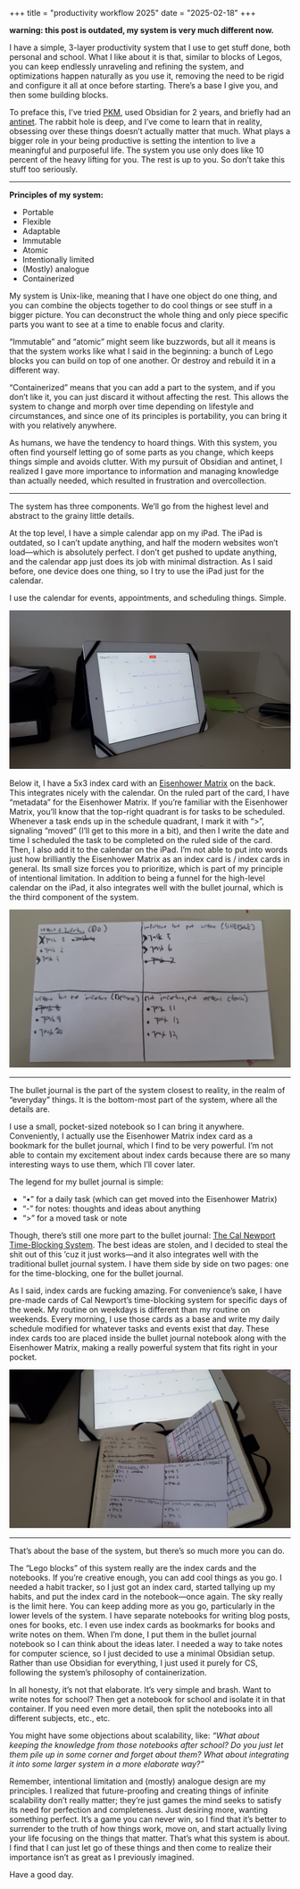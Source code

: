 +++
title = "productivity workflow 2025"
date = "2025-02-18"
+++

**warning: this post is outdated, my system is very much different now.**


I have a simple, 3-layer productivity system that I use to get stuff done, both personal and school. What I like about it is that, similar to blocks of Legos, you can keep endlessly unraveling and refining the system, and optimizations happen naturally as you use it, removing the need to be rigid and configure it all at once before starting. There’s a base I give you, and then some building blocks.

To preface this, I’ve tried [PKM](https://en.wikipedia.org/wiki/Personal_knowledge_management), used Obsidian for 2 years, and briefly had an [antinet](https://zettelkasten.de/posts/introduction-antinet-zettelkasten/). The rabbit hole is deep, and I’ve come to learn that in reality, obsessing over these things doesn’t actually matter that much. What plays a bigger role in your being productive is setting the intention to live a meaningful and purposeful life. The system you use only does like 10 percent of the heavy lifting for you. The rest is up to you. So don’t take this stuff too seriously.

---

**Principles of my system:**  
- Portable  
- Flexible  
- Adaptable  
- Immutable  
- Atomic  
- Intentionally limited  
- (Mostly) analogue  
- Containerized  

My system is Unix-like, meaning that I have one object do one thing, and you can combine the objects together to do cool things or see stuff in a bigger picture. You can deconstruct the whole thing and only piece specific parts you want to see at a time to enable focus and clarity.  

“Immutable” and “atomic” might seem like buzzwords, but all it means is that the system works like what I said in the beginning: a bunch of Lego blocks you can build on top of one another. Or destroy and rebuild it in a different way.  

“Containerized” means that you can add a part to the system, and if you don’t like it, you can just discard it without affecting the rest. This allows the system to change and morph over time depending on lifestyle and circumstances, and since one of its principles is portability, you can bring it with you relatively anywhere.  

As humans, we have the tendency to hoard things. With this system, you often find yourself letting go of some parts as you change, which keeps things simple and avoids clutter. With my pursuit of Obsidian and antinet, I realized I gave more importance to information and managing knowledge than actually needed, which resulted in frustration and overcollection.  

---

The system has three components. We’ll go from the highest level and abstract to the grainy little details.  

At the top level, I have a simple calendar app on my iPad. The iPad is outdated, so I can’t update anything, and half the modern websites won’t load—which is absolutely perfect. I don’t get pushed to update anything, and the calendar app just does its job with minimal distraction. As I said before, one device does one thing, so I try to use the iPad just for the calendar.  

I use the calendar for events, appointments, and scheduling things. Simple.  

![PICTURE OF IPAD](/images/drive-download-19feb2025/ipad.jpg)

Below it, I have a 5x3 index card with an [Eisenhower Matrix](https://en.wikipedia.org/wiki/Time_management#The_Eisenhower_Method) on the back. This integrates nicely with the calendar. On the ruled part of the card, I have “metadata” for the Eisenhower Matrix. If you’re familiar with the Eisenhower Matrix, you’ll know that the top-right quadrant is for tasks to be scheduled. Whenever a task ends up in the schedule quadrant, I mark it with “>”, signaling “moved” (I’ll get to this more in a bit), and then I write the date and time I scheduled the task to be completed on the ruled side of the card. Then, I also add it to the calendar on the iPad. I’m not able to put into words just how brilliantly the Eisenhower Matrix as an index card is / index cards in general. Its small size forces you to prioritize, which is part of my principle of intentional limitation. In addition to being a funnel for the high-level calendar on the iPad, it also integrates well with the bullet journal, which is the third component of the system.  

![PICTURE OF EISENHOWER BOTH SIDES](/images/drive-download-19feb2025/eisenhower-back.jpg)  

---

The bullet journal is the part of the system closest to reality, in the realm of “everyday” things. It is the bottom-most part of the system, where all the details are.  

I use a small, pocket-sized notebook so I can bring it anywhere. Conveniently, I actually use the Eisenhower Matrix index card as a bookmark for the bullet journal, which I find to be very powerful. I’m not able to contain my excitement about index cards because there are so many interesting ways to use them, which I’ll cover later.  

The legend for my bullet journal is simple:  
- “•” for a daily task (which can get moved into the Eisenhower Matrix)  
- “-” for notes: thoughts and ideas about anything  
- “>” for a moved task or note  

Though, there’s still one more part to the bullet journal: [The Cal Newport Time-Blocking System](https://www.timeblockplanner.com/#timemethod). The best ideas are stolen, and I decided to steal the shit out of this ’cuz it just works—and it also integrates well with the traditional bullet journal system. I have them side by side on two pages: one for the time-blocking, one for the bullet journal.  

As I said, index cards are fucking amazing. For convenience’s sake, I have pre-made cards of Cal Newport’s time-blocking system for specific days of the week. My routine on weekdays is different than my routine on weekends. Every morning, I use those cards as a base and write my daily schedule modified for whatever tasks and events exist that day. These index cards too are placed inside the bullet journal notebook along with the Eisenhower Matrix, making a really powerful system that fits right in your pocket.  

![PRE-MADE TIME-BLOCKING WITH DAILY TIME BLOCK AND EISENHOWER](/images/drive-download-19feb2025/finalimage.jpg)  

---

That’s about the base of the system, but there’s so much more you can do.  

The “Lego blocks” of this system really are the index cards and the notebooks. If you’re creative enough, you can add cool things as you go. I needed a habit tracker, so I just got an index card, started tallying up my habits, and put the index card in the notebook—once again. The sky really is the limit here. You can keep adding more as you go, particularly in the lower levels of the system. I have separate notebooks for writing blog posts, ones for books, etc. I even use index cards as bookmarks for books and write notes on them. When I’m done, I put them in the bullet journal notebook so I can think about the ideas later. I needed a way to take notes for computer science, so I just decided to use a minimal Obsidian setup. Rather than use Obsidian for everything, I just used it purely for CS, following the system’s philosophy of containerization.  

In all honesty, it’s not that elaborate. It’s very simple and brash. Want to write notes for school? Then get a notebook for school and isolate it in that container. If you need even more detail, then split the notebooks into all different subjects, etc., etc.  

You might have some objections about scalability, like: *“What about keeping the knowledge from those notebooks after school? Do you just let them pile up in some corner and forget about them? What about integrating it into some larger system in a more elaborate way?”*  

Remember, intentional limitation and (mostly) analogue design are my principles. I realized that future-proofing and creating things of infinite scalability don’t really matter; they’re just games the mind seeks to satisfy its need for perfection and completeness. Just desiring more, wanting something perfect. It’s a game you can never win, so I find that it’s better to surrender to the truth of how things work, move on, and start actually living your life focusing on the things that matter. That’s what this system is about. I find that I can just let go of these things and then come to realize their importance isn’t as great as I previously imagined.  

Have a good day.  

